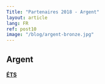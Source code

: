 ```yaml
---
Title: "Partenaires 2018 - Argent"
layout: article
lang: FR
ref: post10
image: "/blog/argent-bronze.jpg"
---
```


## Argent

#### **[ÉTS](https://www.etsmtl.ca)**
